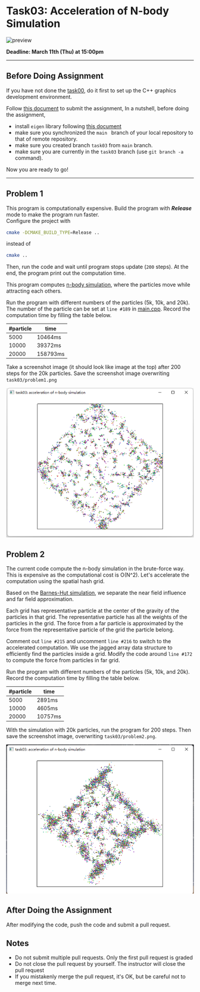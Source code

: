 # Task03: Acceleration of N-body Simulation

![preview](preview.png)

**Deadline: March 11th (Thu) at 15:00pm**

----

## Before Doing Assignment

If you have not done the [task00](../task00), do it first to set up the C++ graphics development environment.

Follow [this document](../doc/submit.md) to submit the assignment, In a nutshell, before doing the assignment,

- install `eigen` library following  [this document](../doc/setup_eigen.md)
- make sure you synchronized the `main ` branch of your local repository  to that of remote repository.
- make sure you created branch `task03` from `main` branch.
- make sure you are currently in the `task03` branch (use `git branch -a` command).

Now you are ready to go!

---

## Problem 1

This program is computationally expensive. Build the program with ***Release*** mode to make the program run faster.  
Configure the project with 
```bash
cmake -DCMAKE_BUILD_TYPE=Release ..
```
instead of
```bash
cmake ..
```

Then, run the code and wait until program stops update (`200` steps).
At the end, the program print out the computation time.

This program computes [n-body simulation](https://en.wikipedia.org/wiki/N-body_simulation), where the particles move while attracting each others.

Run the program with different numbers of the particles (5k, 10k, and 20k).
The number of the particle can be set at `line #189`  in [main.cpp](main.cpp).
Record the computation time by filling the table below.     

| #particle | time |
| --- | --- |
| 5000 | 10464ms |
| 10000 | 39372ms |
| 20000 | 158793ms |


Take a screenshot image (it should look like image at the top) after 200 steps for the 20k particles. 
Save the screenshot image overwriting `task03/problem1.png`


![problem1](problem1.png)

## Problem 2

The current code compute the n-body simulation in the brute-force way. 
This is expensive as the computational cost is O(N^2). 
Let's accelerate the computation using the spatial hash grid.

Based on the [Barnes-Hut simulation](https://en.wikipedia.org/wiki/Barnes%E2%80%93Hut_simulation), 
we separate the near field influence and far field approximation.

Each grid has representative particle at the center of the gravity of the particles in that grid.
The representative particle has all the weights of the particles in the grid. 
The force from a far particle is approximated by the force from the representative particle of the grid the particle belong.

Comment out `line #215` and uncomment `line #216` to switch to the accelerated computation.
We use the jagged array data structure to efficiently find the particles inside a grid.
Modify the code around `line #172` to compute the force from particles in far grid.

Run the program with different numbers of the particles (5k, 10k, and 20k). 
Record the computation time by filling the table below.

| #particle | time |
| --- | --- |
| 5000 | 2891ms |
| 10000 | 4605ms |
| 20000 | 10757ms |

With the simulation with 20k particles, run the program for 200 steps. 
Then save the screenshot image, overwriting `task03/problem2.png`.

![problem2](problem2.png)


## After Doing the Assignment

After modifying the code, push the code and submit a pull request.




## Notes

- Do not submit multiple pull requests. Only the first pull request is graded
- Do not close the pull request by yourself. The instructor will close the pull request
- If you mistakenly merge the pull request, it's OK, but be careful not to merge next time. 
